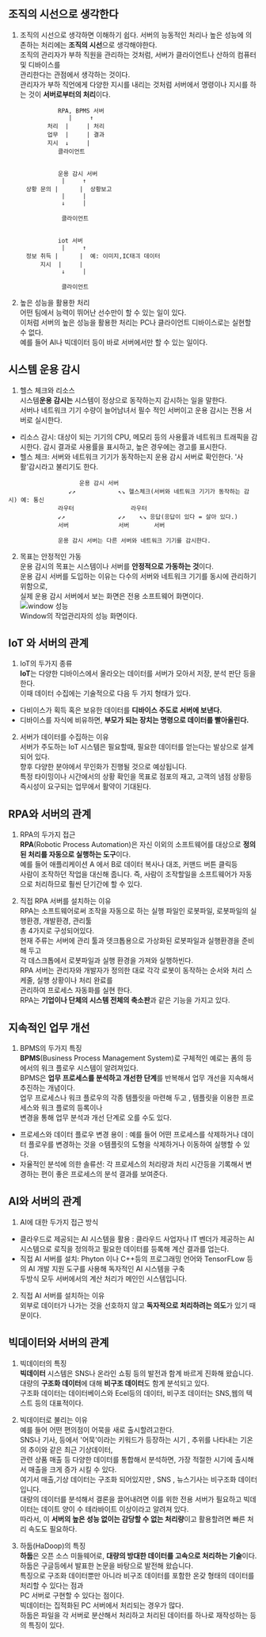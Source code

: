 ## 조직의 시선으로 생각한다

1. 조직의 시선으로 생각하면 이해하기 쉽다.
서버의 능동적인 처리나 높은 성능에 의존하는 처리에는 **조직의 시선**으로 생각해야한다.  
조직의 관리자가 부하 직원을 관리하는 것처럼, 서버가 클라이언트나 산하의 컴퓨터및 디바이스를  
관리한다는 관점에서 생각하는 것이다.  
관리자가 부하 직언에게 다양한 지시를 내리는 것처럼 서버에서 명령이나 지시를 하는 것이 **서버로부터의 처리**이다.  
```
              RPA, BPMS 서버            
                 |     ↑               
           처리  |     | 처리       
           업무  |     | 결과       
           지시  ↓     |            
              클라이언트
              
              
              운용 감시 서버
               |     ↑
     상황 문의 |      |  상황보고
               |     |
               ↓     |
               
               클라이언트
               
               
              iot 서버
               |     ↑
     정보 취득 |      |  예: 이미지,IC태긔 데이터
         지시  |     |
               ↓     |
               
               클라이언트
```  

2. 높은 성능을 활용한 처리  
어떤 팀에서 능력이 뛰어난 선수만이 할 수 있는 일이 있다.  
이처럼 서버의 높은 성능을 활용한 처리는 PC나 클라이언트 디바이스로는 실현할 수 없다.  
예를 들어 AI나 빅데이터 등이 바로 서버에서만 할 수 있는 일이다.  

## 시스템 운용 감시  

1. 헬스 체크와 리소스  
시스템**운용 감시는** 시스템이 정상으로 동작하는지 감시하는 일을 말한다.  
서버나 네트워크 기기 수량이 늘어남녀서 필수 적인 서버이고 운용 감시는 전용 서버로 실시한다.  
* 리소스 감시: 대상이 되는 기기의 CPU, 메모리 등의 사용률과 네트워크 트래픽을 감시한다. 감시 결과로 사용률을 표시하고, 높은 경우에는 경고를 표시한다.
* 헬스 체크: 서버와 네트워크 기기가 동작하는지 운용 감시 서버로 확인한다. '사활'감시라고 불리기도 한다.  
```
                    운용 감시 서버
                 ↙↗            ↖↘ 헬스체크(서버와 네트워크 기기가 동작하는 감시) 예: 통신
              라우터                라우터                          
              ↙↗               ↙↗    ↖↘ 응답(응답이 있다 = 살아 있다.)
              서버              서버       서버
              
              운용 감시 서버는 다른 서버와 네트워크 기기를 감시한다.
```  

2. 목표는 안정적인 가동  
운용 감시의 목표는 시스템이나 서버를 **안정적으로 가동하는 것**이다.  
운용 감시 서버를 도입하는 이유는 다수의 서버와 네트워크 기기를 동시에 관리하기 위함으로,  
실제 운용 감시 서버에서 보는 화면은 전용 소프트웨어 화면이다.  
![window 성능](https://user-images.githubusercontent.com/79488695/180901257-16683811-8846-4fd9-afe5-a8a1559a7c15.PNG)  
Window의 작업관리자의 성능 화면이다.  

## IoT 와 서버의 관계  

1. IoT의 두가지 종류  
**IoT**는 다양한 디바이스에서 올라오는 데이터를 서버가 모아서 저장, 분석 판단 등을 한다.  
이때 데이터 수집에는 기술적으로 다음 두 가지 형태가 있다.  
* 다비이스가 획득 혹은 보유한 데이터를 **디바이스 주도로 서버에 보낸다.**
* 디바이스를 자식에 비유하면, **부모가 되는 장치는 명령으로 데이터를 빨아올린다.**  

2. 서버가 데이터를 수집하는 이유  
서버가 주도하는 IoT 시스템은 필요할때, 필요한 데이터를 얻는다는 발상으로 설계되어 있다.  
향후 다양한 분야에서 무인화가 진행될 것으로 예상됩니다.  
특정 타이밍이나 시간에서의 상황 확인을 목표로 점포의 재고, 고객의 냄점 상황등 즉시성이 요구되는 업무에서 활약이 기대된다.  

## RPA와 서버의 관계  

1. RPA의 두가지 접근  
**RPA**(Robotic Process Automation)은 자신 이외의 소프트웨어를 대상으로 **정의된 처리를 자동으로 실행하는 도구**이다.  
예를 들어 애플리케이션 A 에서 B로 데이터 복사나 대조, 커맨드 버튼 클릭등  
사람이 조작하던 작업을 대신해 줍니다. 즉, 사람이 조작할일을 소프트웨어가 자동으로 처리하므로 훨씬 단기간에 할 수 있다.  

2. 직접 RPA 서버를 설치하는 이유  
RPA는 소프트웨어로써 조작을 자동으로 하는 실행 파일인 로봇파일, 로봇파일의 실행환경, 개발환경, 관리툴  
총 4가지로 구성되어있다.  
현재 주류는 서버에 관리 툴과 뎃크톱용으로 가상화된 로봇파일과 실행환경을 준비해 두고  
각 데스크톱에서 로봇파일과 실행 환경을 가져와 실행하빈다.  
RPA 서버는 관리자와 개발자가 정의한 대로 각각 로봇이 동작하는 순서와 처리 스케줄, 실행 상황이나 처리 완료를  
관리하여 프로세스 자동화를 실현 한다.  
RPA는 **기업이나 단체의 시스템 전체의 축소판**과 같은 기능을 가지고 있다.  


## 지속적인 업무 개선  

1. BPMS의 두가지 특징  
**BPMS**(Business Process Management System)로 구체적인 예로는 폼의 등에서의 워크 플로우 시스템이 알려져있다.  
BPMS은 **업무 프로세스를 분석하고 개선한 단계**를 반복해서 업무 개선을 지속해서 추진하는 개념이다.  
업무 프로세스나 워크 플로우의 각종 템플릿을 마련해 두고 , 템플릿을 이용한 프로세스와 워크 플로의 등록이나  
변경을 통해 업무 분석과 개선 단계로 오를 수도 있다.  
* 프로세스와 데이터 플로우 변경 용이 : 예를 들어 어떤 프로세스를 삭제하거나 데이터 플로우를 변경하는 것을 ㅇ템플릿의 도형을 삭제하거나 이동하여 실행할 수 있다.
* 자율적인 분석에 의한 솔류션: 각 프로세스의 처리량과 처리 시간등을 기록해서 변경하는 편이 좋은 프로세스의 분석 결과를 보여준다.  

## AI와 서버의 관계

1. AI에 대한 두가지 접근 방식  
* 클라우드로 제공되는 AI 시스템을 활용 : 클라우드 사업자나 IT 벤더가 제공하는 AI 시스템으로 로직을 정의하고 필요한 데이터를 등록해 계산 결과를 업는다.
* 직접 AI 서버를 설치: Phyton 이나 C++등의 프로그래밍 언어와 TensorFLow 등의 AI 개발 지원 도구를 사용해 독자적인 AI 시스템을 구축  
두방식 모두 서버에서의 계산 처리가 메인인 시스템입니다.  

2. 직접 AI 서버를 설치하는 이유  
외부로 데이터가 나가는 것을 선호하지 않고 **독자적으로 처리하려는 의도**가 있기 때문이다.  

## 빅데이터와 서버의 관계  

1. 빅데이터의 특징  
**빅데이터** 시스템은 SNS나 온라인 쇼핑 등의 발전과 함계 바르게 진화해 왔습니다.  
대량의 **구조화 데이터**에 대해 **비구조 데이터**도 함계 분석되고 있다.  
구조화 데이터는 데이터베이스와 Ecel등의 데이터, 비구조 데이터는 SNS,웹의 텍스트 등의 대표적이다.  

2. 빅데이터로 불리는 이유  
예를 들어 어떤 편의점이 어묵을 새로 출시할려고한다.  
SNS나 기사, 등에서 '어묵'이라는 키워드가 등장하는 시기 , 추위를 나타내는 기온의 추이와 같은 최근 기상데이터,  
관련 상품 매출 등 다양한 데이터를 통합해서 분석하면, 가장 적절한 시기에 출시해서 매출을 크게 증가 시킬 수 있다.  
여기서 매출,기상 데이터는 구조화 되어있지만 , SNS , 뉴스기사는 비구조화 데이터입니다.  
대량의 데이터를 분석해서 결론을 끌어내려면 이를 위한 전용 서버가 필요하고 빅데이터는 데이트 양이 수 테라바이트 이상이라고 알려져 있다.  
따라서, 이 **서버의 높은 성능 없이는 감당할 수 없는 처리량**이고 활용할려면 빠른 처리 속도도 필요하다.  

3. 하둡(HaDoop)의 특징  
**하둡**은 오픈 소스 미들웨어로, **대량의 방대한 데이터를 고속으로 처리하는 기술**이다.  
하둡은 구글등에서 발표한 논문을 바탕으로 발전해 왔습니다.  
특징으로 구조화 데이터뿐만 아니라 비구조 데이터를 포함한 온갖 형태의 데이터를 처리할 수 있다는 점과  
PC 서버로 구현할 수 있다는 점이다.  
빅데이터는 집적화된 PC 서버에서 처리되는 경우가 많다.  
하둡은 파일을 각 서버로 분산해서 처리하고 처리된 데이터를 하나로 재작성하는 등의 특징이 있다.
